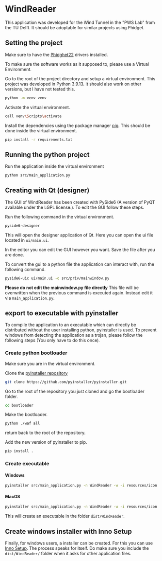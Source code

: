 # WindReader
This application was developed for the Wind Tunnel in the "PWS Lab" from the TU Delft. It should be adoptable for similar projects using Phidget.

## Setting the project
Make sure to have the [Phidghet22](https://www.phidgets.com/docs/Main_Page) drivers installed.

To make sure the software works as it supposed to, please use a Virtual Environment.

Go to the root of the project directory and setup a virtual environment. This project was developed in Python 3.9.13. It should also work on other versions, but I have not tested this.

```bash
python -m venv venv
```

Activate the virtual environment.

```bash
call venv\Scripts\activate
```

Install the dependencies using the package manager [pip](https://pip.pypa.io/en/stable/). This should be done inside the virtual environment.

```bash
pip install -r requirements.txt
```

## Running the python project
Run the application inside the virtual environment
```bash
python src/main_application.py
```

## Creating with Qt (designer)
The GUI of WindReader has been created with PySide6 (A version of PyQT available under the LGPL license.). To edit the GUI follow these steps.

Run the following command in the virtual environment.
```bash
pyside6-designer
```

This will open the designer application of Qt. Here you can open the ui file located in `ui/main.ui`. 

In the editor you can edit the GUI however you want. Save the file after you are done.

To convert the gui to a python file the application can interact with, run the following command.

```bash
pyside6-uic ui/main.ui -o src/priv/mainwindow.py
```

**Please do not edit the mainwindow.py file directly** 
This file will be overwritten when the previous command is executed again. Instead edit it via `main_application.py`.

## export to executable with pyinstaller
To compile the application to an executable which can directly be distributed without the user installing python, pyinstaller is used. To prevent windows from detecting the application as a trojan, please follow the following steps (You only have to do this once).

### Create python bootloader

Make sure you are in the virtual environment.

Clone the [pyinstaller repository](https://github.com/pyinstaller/pyinstaller/)
```bash
git clone https://github.com/pyinstaller/pyinstaller.git
```

Go to the root of the repository you just cloned and go the bootloader folder.

```bash
cd bootloader
```

Make the bootloader.

```bash
python ./waf all
```
return back to the root of the repository.

Add the new version of pyinstaller to pip.

```bash
pip install .
```

### Create executable
#### Windows
```bash
pyinstaller src/main_application.py -n WindReader -w -i resources/icon.ico
```
#### MacOS
```bash
pyinstaller src/main_application.py -n WindReader -w -i resources/icon.icns
```

This will create an executable in the folder `dist/WindReader`.

## Create windows installer with Inno Setup

Finally, for windows users, a installer can be created. For this you can use [Inno Setup](https://jrsoftware.org/isinfo.php). The process speaks for itself. Do make sure you include the `dist/WindReader/` folder when it asks for other application files.